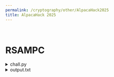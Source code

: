 ```yaml
---
permalink: /cryptography/other/AlpacaHack2025
title: AlpacaHack 2025
---
```



<br>

# RSAMPC

<details>
    <summary>chall.py</summary>
    
    import os
    from Crypto.Util.number import getRandomRange, getPrime, bytes_to_long
    
    FLAG = os.environ.get("FLAG", "fakeflag").encode()
    
    def additive_share(a):
        t0, t1 = getRandomRange(-2**512, 2**512), getRandomRange(-2**512, 2**512)
        t2 = a-t0-t1
        return t0, t1, t2
    
    def replicated_share(a):
        t = additive_share(a)
        return [(t[i], t[(i+1)%3]) for i in range(3)]
    
    def multiply_shares(sa, sb):
        def mul(t, u):
            return t[0]*u[0]+t[0]*u[1]+t[1]*u[0]
        r = additive_share(0)
        z = [mul(sa[i], sb[i])+r[i] for i in range(3)]
        w = [(z[i], z[(i+1)%3]) for i in range(3)]
        return w
    
    def reconstruct(s):
        return s[0][0] + s[0][1] + s[1][1]
    
    p = getPrime(512)
    q = getPrime(512)
    
    sp = replicated_share(p)
    sq = replicated_share(q)
    print("your share of p:", sp[0])
    print("your share of q:", sq[0])
    
    spq = multiply_shares(sp, sq)
    print("your share of pq:", spq[0])
    
    n = reconstruct(spq)
    assert n == p*q
    print("n:", n)
    
    e = 0x10001
    c = pow(bytes_to_long(FLAG + os.urandom(127-len(FLAG))), e, n)
    print("e:", e)
    print("c:", c)
    
</details>


<details>
    <summary>output.txt</summary>

    your share of p: (-384164070196680113629973964276599320736606300184523772854135294036334447818682200607218877531386512793858125339877828582394197679795576991953411880314517, 178776721087372919385257940734429604253240493277094581482580652949038337321961407291832241379559936948198042043881180916670462219794291885959730598632423)
    your share of q: (-10504102453855211730773548202462643334445368588122773952797120588540073173181223269420294976331168878842123082669069593895980908615299058089156709125348617, 3324659724832936014805633502878093035237335054058544453532695059432217891926271390882999445452501190449380595220556388508799059755133895886341486877191502)
    your share of pq: (880194945859095512548778390949753106113259354062743403885130575509194611686622871911550689148439940097472063798899034574466553154127726867674397008987477001207806315461004286936941315001029394217039765579529660629019466179402060549350587729722354909331590051509695082365313846996923469825646557408789955494, 40388351148875096689764230410867470980240794826105168292967479483809364773078955483003274901375600951153408618729650715655666480989756454152565386666760509805904377793675351489295406907138019316039841793386393194481700178651652081449097569147179108704523020190287922457859082133424057955783092523665228634328)
    n: 122269467950798077326822634108968850809243750508493781647505745002863843379348700424238562022365315227978807541070854658246091147872559714237246479088170538196473585543281713624525798244748333546435600544573727499127916535316599284592352755786055339638261774730837681190375466416924715653324305527245715836447
    e: 65537
    c: 100976267335628681910815317357700490412039872278731196009735781349258998302355802361980783540754919888894607253589239383351290237447746132667260747986281172840910605287343986031579879857474734142154881821962810929745626899955618676413832332521656625264015203959361696843594006345498340544121922011105950850715

</details>

<br>

